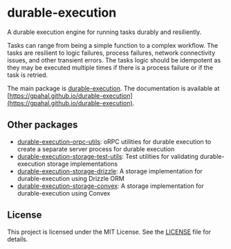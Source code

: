 # durable-execution

A durable execution engine for running tasks durably and resiliently.

Tasks can range from being a simple function to a complex workflow. The tasks are resilient to
logic failures, process failures, network connectivity issues, and other transient errors. The
tasks logic should be idempotent as they may be executed multiple times if there is a process
failure or if the task is retried.

The main package is [durable-execution](durable-execution). The documentation is available at
[https://gpahal.github.io/durable-execution](https://gpahal.github.io/durable-execution).

## Other packages

- [durable-execution-orpc-utils](durable-execution-orpc-utils): oRPC utilities for durable
  execution to create a separate server process for durable execution
- [durable-execution-storage-test-utils](durable-execution-storage-test-utils): Test utilities for
  validating durable-execution storage implementations
- [durable-execution-storage-drizzle](durable-execution-storage-drizzle): A storage implementation
  for durable-execution using Drizzle ORM
- [durable-execution-storage-convex](durable-execution-storage-convex): A storage implementation for
  durable-execution using Convex

## License

This project is licensed under the MIT License. See the
[LICENSE](https://github.com/gpahal/durable-execution/blob/main/LICENSE) file for details.
